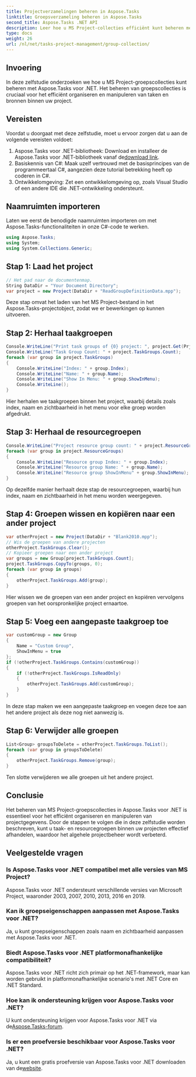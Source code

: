 ```yaml
---
title: Projectverzamelingen beheren in Aspose.Tasks
linktitle: Groepsverzameling beheren in Aspose.Tasks
second_title: Aspose.Tasks .NET API
description: Leer hoe u MS Project-collecties efficiënt kunt beheren met Aspose.Tasks voor .NET. Volg onze stapsgewijze handleiding.
type: docs
weight: 26
url: /nl/net/tasks-project-management/group-collection/
---
```

## Invoering
In deze zelfstudie onderzoeken we hoe u MS Project-groepscollecties kunt beheren met Aspose.Tasks voor .NET. Het beheren van groepscollecties is cruciaal voor het efficiënt organiseren en manipuleren van taken en bronnen binnen uw project.
## Vereisten
Voordat u doorgaat met deze zelfstudie, moet u ervoor zorgen dat u aan de volgende vereisten voldoet:
1.  Aspose.Tasks voor .NET-bibliotheek: Download en installeer de Aspose.Tasks voor .NET-bibliotheek vanaf de[download link](https://releases.aspose.com/tasks/net/).
2. Basiskennis van C#: Maak uzelf vertrouwd met de basisprincipes van de programmeertaal C#, aangezien deze tutorial betrekking heeft op coderen in C#.
3. Ontwikkelomgeving: Zet een ontwikkelomgeving op, zoals Visual Studio of een andere IDE die .NET-ontwikkeling ondersteunt.

## Naamruimten importeren
Laten we eerst de benodigde naamruimten importeren om met Aspose.Tasks-functionaliteiten in onze C#-code te werken.

```csharp
using Aspose.Tasks;
using System;
using System.Collections.Generic;

```
## Stap 1: Laad het project
```csharp
// Het pad naar de documentenmap.
String DataDir = "Your Document Directory";
var project = new Project(DataDir + "ReadGroupDefinitionData.mpp");
```
Deze stap omvat het laden van het MS Project-bestand in het Aspose.Tasks-projectobject, zodat we er bewerkingen op kunnen uitvoeren.
## Stap 2: Herhaal taakgroepen
```csharp
Console.WriteLine("Print task groups of {0} project: ", project.Get(Prj.Name));
Console.WriteLine("Task Group Count: " + project.TaskGroups.Count);
foreach (var group in project.TaskGroups)
{
    Console.WriteLine("Index: " + group.Index);
    Console.WriteLine("Name: " + group.Name);
    Console.WriteLine("Show In Menu: " + group.ShowInMenu);
    Console.WriteLine();
}
```
Hier herhalen we taakgroepen binnen het project, waarbij details zoals index, naam en zichtbaarheid in het menu voor elke groep worden afgedrukt.
## Stap 3: Herhaal de resourcegroepen
```csharp
Console.WriteLine("Project resource group count: " + project.ResourceGroups.Count);
foreach (var group in project.ResourceGroups)
{
    Console.WriteLine("Resource group Index: " + group.Index);
    Console.WriteLine("Resource group Name: " + group.Name);
    Console.WriteLine("Resource group ShowInMenu" + group.ShowInMenu);
}
```
Op dezelfde manier herhaalt deze stap de resourcegroepen, waarbij hun index, naam en zichtbaarheid in het menu worden weergegeven.
## Stap 4: Groepen wissen en kopiëren naar een ander project
```csharp
var otherProject = new Project(DataDir + "Blank2010.mpp");
// Wis de groepen van andere projecten
otherProject.TaskGroups.Clear();
// Kopieer groepen naar een ander project
var groups = new Group[project.TaskGroups.Count];
project.TaskGroups.CopyTo(groups, 0);
foreach (var group in groups)
{
    otherProject.TaskGroups.Add(group);
}
```
Hier wissen we de groepen van een ander project en kopiëren vervolgens groepen van het oorspronkelijke project ernaartoe.
## Stap 5: Voeg een aangepaste taakgroep toe
```csharp
var customGroup = new Group
{
    Name = "Custom Group",
    ShowInMenu = true
};
if (!otherProject.TaskGroups.Contains(customGroup))
{
    if (!otherProject.TaskGroups.IsReadOnly)
    {
        otherProject.TaskGroups.Add(customGroup);
    }
}
```
In deze stap maken we een aangepaste taakgroep en voegen deze toe aan het andere project als deze nog niet aanwezig is.
## Stap 6: Verwijder alle groepen
```csharp
List<Group> groupsToDelete = otherProject.TaskGroups.ToList();
foreach (var group in groupsToDelete)
{
    otherProject.TaskGroups.Remove(group);
}
```
Ten slotte verwijderen we alle groepen uit het andere project.

## Conclusie
Het beheren van MS Project-groepscollecties in Aspose.Tasks voor .NET is essentieel voor het efficiënt organiseren en manipuleren van projectgegevens. Door de stappen te volgen die in deze zelfstudie worden beschreven, kunt u taak- en resourcegroepen binnen uw projecten effectief afhandelen, waardoor het algehele projectbeheer wordt verbeterd.
## Veelgestelde vragen
### Is Aspose.Tasks voor .NET compatibel met alle versies van MS Project?
Aspose.Tasks voor .NET ondersteunt verschillende versies van Microsoft Project, waaronder 2003, 2007, 2010, 2013, 2016 en 2019.
### Kan ik groepseigenschappen aanpassen met Aspose.Tasks voor .NET?
Ja, u kunt groepseigenschappen zoals naam en zichtbaarheid aanpassen met Aspose.Tasks voor .NET.
### Biedt Aspose.Tasks voor .NET platformonafhankelijke compatibiliteit?
Aspose.Tasks voor .NET richt zich primair op het .NET-framework, maar kan worden gebruikt in platformonafhankelijke scenario's met .NET Core en .NET Standard.
### Hoe kan ik ondersteuning krijgen voor Aspose.Tasks voor .NET?
 U kunt ondersteuning krijgen voor Aspose.Tasks voor .NET via de[Aspose.Tasks-forum](https://forum.aspose.com/c/tasks/15).
### Is er een proefversie beschikbaar voor Aspose.Tasks voor .NET?
 Ja, u kunt een gratis proefversie van Aspose.Tasks voor .NET downloaden van de[website](https://releases.aspose.com/).